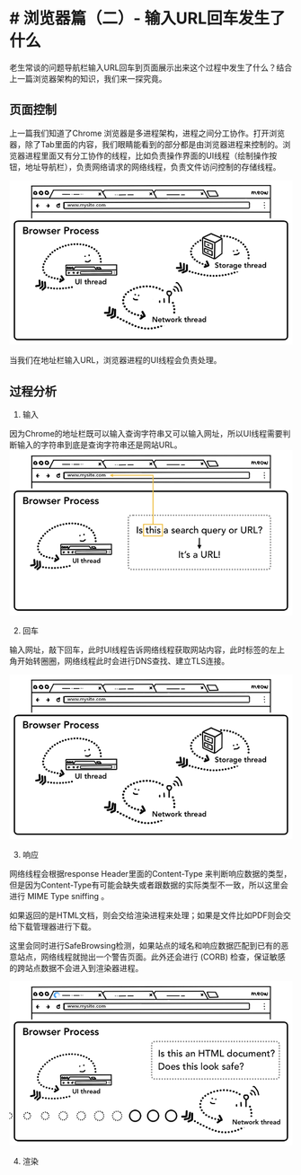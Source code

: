 # # 浏览器篇（二）- 输入URL回车发生了什么

老生常谈的问题导航栏输入URL回车到页面展示出来这个过程中发生了什么？结合上一篇浏览器架构的知识，我们来一探究竟。


## 页面控制

上一篇我们知道了Chrome 浏览器是多进程架构，进程之间分工协作。打开浏览器，除了Tab里面的内容，我们眼睛能看到的部分都是由浏览器进程来控制的。浏览器进程里面又有分工协作的线程，比如负责操作界面的UI线程（绘制操作按钮，地址导航栏），负责网络请求的网络线程，负责文件访问控制的存储线程。

![](./browserprocesses.png)

当我们在地址栏输入URL，浏览器进程的UI线程会负责处理。

## 过程分析

1. 输入

因为Chrome的地址栏既可以输入查询字符串又可以输入网址，所以UI线程需要判断输入的字符串到底是查询字符串还是网站URL。
![input](./input.png)

2. 回车

输入网址，敲下回车，此时UI线程告诉网络线程获取网站内容，此时标签的左上角开始转圈圈，网络线程此时会进行DNS查找、建立TLS连接。

![browserprocesses](./browserprocesses.png)

3. 响应

网络线程会根据response Header里面的Content-Type 来判断响应数据的类型，但是因为Content-Type有可能会缺失或者跟数据的实际类型不一致，所以这里会进行 MIME Type sniffing 。

如果返回的是HTML文档，则会交给渲染进程来处理；如果是文件比如PDF则会交给下载管理器进行下载。

这里会同时进行SafeBrowsing检测，如果站点的域名和响应数据匹配到已有的恶意站点，网络线程就抛出一个警告页面。此外还会进行 (CORB) 检查，保证敏感的跨站点数据不会进入到渲染器进程。

![sniff](./sniff.png)

4. 渲染







